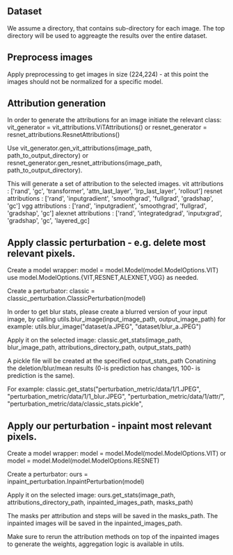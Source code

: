 ## Dataset

We assume a directory, that contains sub-directory for each image. 
The top directory will be used to aggreagte the results over the entire dataset.

## Preprocess images

Apply preprocessing to get images in size (224,224) - at this point the images should not be normalized for a specific model.

## Attribution generation

In order to generate the attributions for an image initiate the relevant class:
vit_generator = vit_attributions.ViTAttributions() or 
resnet_generator = resnet_attributions.ResnetAttributions()

Use vit_generator.gen_vit_attributions(image_path, path_to_output_directory) or resnet_generator.gen_resnet_attributions(image_path, path_to_output_directory).

This will generate a set of attribution to the selected images.
vit attributions : ['rand', 'gc', 'transformer', 'attn_last_layer', 'lrp_last_layer', 'rollout']
resnet attributions : ['rand', 'inputgradient', 'smoothgrad', 'fullgrad', 'gradshap', 'gc']
vgg attributions : ['rand', 'inputgradient', 'smoothgrad', 'fullgrad', 'gradshap', 'gc']
alexnet attributions : ['rand', 'integratedgrad', 'inputxgrad', 'gradshap', 'gc', 'layered_gc]

## Apply classic perturbation - e.g. delete most relevant pixels.

Create a model wrapper:
model = model.Model(model.ModelOptions.VIT) use model.ModelOptions.{VIT,RESNET,ALEXNET,VGG} as needed.

Create a perturbator:
classic = classic_perturbation.ClassicPerturbation(model)

In order to get blur stats, please create a blurred version of your input image, by calling
utils.blur_image(input_image_path, output_image_path)
for example:
utils.blur_image("dataset/a.JPEG", "dataset/blur_a.JPEG")


Apply it on the selected image:
classic.get_stats(image_path, blur_image_path, attributions_directory_path, output_stats_path)

A pickle file will be created at the specified output_stats_path
Conatining the deletion/blur/mean results (0-is prediction has changes, 100- is prediction is the same).

For example: 
classic.get_stats("perturbation_metric/data/1/1.JPEG",
	   "perturbation_metric/data/1/1_blur.JPEG",
           "perturbation_metric/data/1/attr/",
           "perturbation_metric/data/classic_stats.pickle",

## Apply our perturbation - inpaint most relevant pixels.

Create a model wrapper:
model = model.Model(model.ModelOptions.VIT) or model = model.Model(model.ModelOptions.RESNET)

Create a perturbator:
ours = inpaint_perturbation.InpaintPerturbation(model)

Apply it on the selected image:
ours.get_stats(image_path, attributions_directory_path, inpainted_images_path, masks_path)

The masks per attribution and steps will be saved in the masks_path.
The inpainted images will be saved in the inpainted_images_path.

Make sure to rerun the attribution methods on top of the inpainted images to generate the weights, aggregation logic is available in utils.

